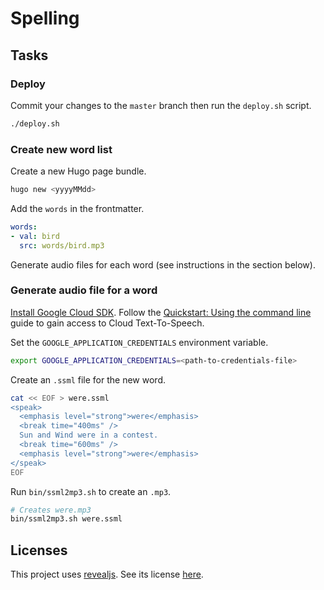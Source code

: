 # Spelling

## Tasks

### Deploy

Commit your changes to the `master` branch then run the `deploy.sh` script.

```bash
./deploy.sh
```

### Create new word list

Create a new Hugo page bundle.

```bash
hugo new <yyyyMMdd>
```

Add the `words` in the frontmatter.

```yaml
words:
- val: bird
  src: words/bird.mp3
```

Generate audio files for each word (see instructions in the section below).

### Generate audio file for a word

[Install Google Cloud SDK][3]. Follow the [Quickstart: Using the command line][4]
guide to gain access to Cloud Text-To-Speech.

Set the `GOOGLE_APPLICATION_CREDENTIALS` environment variable.

```bash
export GOOGLE_APPLICATION_CREDENTIALS=<path-to-credentials-file>
```

Create an `.ssml` file for the new word.

```bash
cat << EOF > were.ssml
<speak>
  <emphasis level="strong">were</emphasis>
  <break time="400ms" />
  Sun and Wind were in a contest.
  <break time="600ms" />
  <emphasis level="strong">were</emphasis>
</speak>
EOF
```

Run `bin/ssml2mp3.sh` to create an `.mp3`.

```bash
# Creates were.mp3
bin/ssml2mp3.sh were.ssml
```

## Licenses

This project uses [revealjs][1]. See its license [here][2]. 

[1]: https://revealjs.com/
[2]: https://github.com/hakimel/reveal.js/blob/master/LICENSE
[3]: https://cloud.google.com/sdk/docs/install
[4]: https://cloud.google.com/text-to-speech/docs/quickstart-protocol
